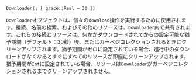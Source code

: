 ```
Downloader(; [ grace::Real = 30 ])
```

`Downloader`オブジェクトは、個々の`download`操作を実行するために使用されます。接続、名前の検索、およびその他のリソースは、`Downloader`内で共有されます。これらの接続とリソースは、何かがダウンロードされてからの設定可能な猶予期間（デフォルト：30秒）後、またはガーベジコレクションされるときにクリーンアップされます。猶予期間がゼロに設定されている場合、進行中のダウンロードがなくなるとすぐにすべてのリソースが即座にクリーンアップされます。猶予期間が`Inf`に設定されている場合、リソースは`Downloader`がガーベジコレクションされるまでクリーンアップされません。
